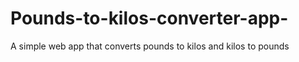 # Pounds-to-kilos-converter-app-
A simple web app that converts pounds to kilos and kilos to pounds
